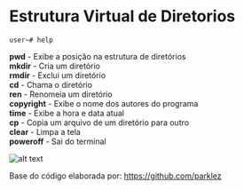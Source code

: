# Estrutura Virtual de Diretorios
```console
user~# help
```

**pwd** - Exibe a posição na estrutura de diretórios<br/>
**mkdir** - Cria um diretório<br/>
**rmdir** - Exclui um diretório<br/>
**cd** - Chama o diretório<br/>
**ren** - Renomeia um diretório<br/>
**copyright** - Exibe o nome dos autores do programa<br/>
**time** - Exibe a hora e data atual<br/>
**cp** - Copia um arquivo de um diretório para outro<br/>
**clear** - Limpa a tela<br/>
**poweroff** - Sai do terminal<br/>

![alt text](http://www.fatec.edu.br/wp-content/themes/fatec/img/logo-colorido.png)


Base do código elaborada por: <link>https://github.com/parklez<link/>
